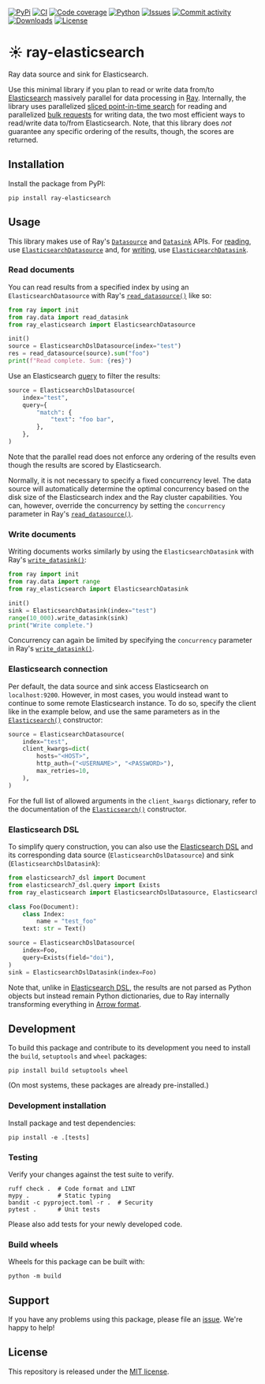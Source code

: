 <!-- markdownlint-disable MD041 -->
[![PyPi](https://img.shields.io/pypi/v/ray-elasticsearch?style=flat-square)](https://pypi.org/project/ray-elasticsearch/)
[![CI](https://img.shields.io/github/actions/workflow/status/heinrichreimer/ray-elasticsearch/ci.yml?branch=main&style=flat-square)](https://github.com/heinrichreimer/ray-elasticsearch/actions/workflows/ci.yml)
[![Code coverage](https://img.shields.io/codecov/c/github/heinrichreimer/ray-elasticsearch?style=flat-square)](https://codecov.io/github/heinrichreimer/ray-elasticsearch/)
[![Python](https://img.shields.io/pypi/pyversions/ray-elasticsearch?style=flat-square)](https://pypi.org/project/ray-elasticsearch/)
[![Issues](https://img.shields.io/github/issues/heinrichreimer/ray-elasticsearch?style=flat-square)](https://github.com/heinrichreimer/ray-elasticsearch/issues)
[![Commit activity](https://img.shields.io/github/commit-activity/m/heinrichreimer/ray-elasticsearch?style=flat-square)](https://github.com/heinrichreimer/ray-elasticsearch/commits)
[![Downloads](https://img.shields.io/pypi/dm/ray-elasticsearch?style=flat-square)](https://pypi.org/project/ray-elasticsearch/)
[![License](https://img.shields.io/github/license/heinrichreimer/ray-elasticsearch?style=flat-square)](LICENSE)

# ☀️ ray-elasticsearch

Ray data source and sink for Elasticsearch.

Use this minimal library if you plan to read or write data from/to [Elasticsearch](https://www.elastic.co/guide/en/elasticsearch/reference/current/index.html) massively parallel for data processing in [Ray](https://docs.ray.io/en/latest/data/data.html). Internally, the library uses parallelized [sliced point-in-time search](https://www.elastic.co/guide/en/elasticsearch/reference/current/point-in-time-api.html#search-slicing) for reading and parallelized [bulk requests](https://www.elastic.co/guide/en/elasticsearch/reference/current/docs-bulk.html) for writing data, the two most efficient ways to read/write data to/from Elasticsearch. Note, that this library does _not_ guarantee any specific ordering of the results, though, the scores are returned.

## Installation

Install the package from PyPI:

```shell
pip install ray-elasticsearch
```

## Usage

This library makes use of Ray's [`Datasource`](https://docs.ray.io/en/latest/data/api/doc/ray.data.Datasource.html#ray.data.Datasource) and [`Datasink`](https://docs.ray.io/en/latest/data/api/doc/ray.data.Datasink.html#ray.data.Datasink) APIs.
For [reading](#read-documents), use [`ElasticsearchDatasource`](#read-documents) and, for [writing](#write-documents), use [`ElasticsearchDatasink`](#write-documents).

### Read documents

You can read results from a specified index by using an `ElasticsearchDatasource` with Ray's [`read_datasource()`](https://docs.ray.io/en/latest/data/api/doc/ray.data.read_datasource.html#ray.data.read_datasource) like so:

```python
from ray import init
from ray.data import read_datasink
from ray_elasticsearch import ElasticsearchDatasource

init()
source = ElasticsearchDslDatasource(index="test")
res = read_datasource(source).sum("foo")
print(f"Read complete. Sum: {res}")
```

Use an Elasticsearch [query](https://www.elastic.co/guide/en/elasticsearch/reference/current/query-dsl.html) to filter the results:

```python
source = ElasticsearchDslDatasource(
    index="test",
    query={
        "match": {
            "text": "foo bar",
        },
    },
)
```

Note that the parallel read does not enforce any ordering of the results even though the results are scored by Elasticsearch.

Normally, it is not necessary to specify a fixed concurrency level.
The data source will automatically determine the optimal concurrency based on the disk size of the Elasticsearch index and the Ray cluster capabilities.
You can, however, override the concurrency by setting the `concurrency` parameter in Ray's [`read_datasource()`](https://docs.ray.io/en/latest/data/api/doc/ray.data.read_datasource.html#ray.data.read_datasource).

### Write documents

Writing documents works similarly by using the `ElasticsearchDatasink` with Ray's [`write_datasink()`](https://docs.ray.io/en/latest/data/api/doc/ray.data.Dataset.write_datasink.html#ray.data.Dataset.write_datasink):

```python
from ray import init
from ray.data import range
from ray_elasticsearch import ElasticsearchDatasink

init()
sink = ElasticsearchDatasink(index="test")
range(10_000).write_datasink(sink)
print("Write complete.")
```

Concurrency can again be limited by specifying the `concurrency` parameter in Ray's [`write_datasink()`](https://docs.ray.io/en/latest/data/api/doc/ray.data.Dataset.write_datasink.html#ray.data.Dataset.write_datasink).

### Elasticsearch connection

Per default, the data source and sink access Elasticsearch on `localhost:9200`.
However, in most cases, you would instead want to continue to some remote Elasticsearch instance.
To do so, specify the client like in the example below, and use the same parameters as in the [`Elasticsearch()`](https://elasticsearch-py.readthedocs.io/en/latest/api/elasticsearch.html#elasticsearch.Elasticsearch) constructor:

```python
source = ElasticsearchDatasource(
    index="test",
    client_kwargs=dict(
        hosts="<HOST>",
        http_auth=("<USERNAME>", "<PASSWORD>"),
        max_retries=10,
    ),
)
```

For the full list of allowed arguments in the `client_kwargs` dictionary, refer to the documentation of the [`Elasticsearch()`](https://elasticsearch-py.readthedocs.io/en/latest/api/elasticsearch.html#elasticsearch.Elasticsearch) constructor.

### Elasticsearch DSL

To simplify query construction, you can also use the [Elasticsearch DSL](https://elasticsearch-dsl.readthedocs.io/en/latest/) and its corresponding data source (`ElasticsearchDslDatasource`) and sink (`ElasticsearchDslDatasink`):

```python
from elasticsearch7_dsl import Document
from elasticsearch7_dsl.query import Exists
from ray_elasticsearch import ElasticsearchDslDatasource, ElasticsearchDslDatasink

class Foo(Document):
    class Index:
        name = "test_foo"
    text: str = Text()

source = ElasticsearchDslDatasource(
    index=Foo,
    query=Exists(field="doi"),
)
sink = ElasticsearchDslDatasink(index=Foo)
```

Note that, unlike in [Elasticsearch DSL](https://elasticsearch-dsl.readthedocs.io/en/latest/), the results are not parsed as Python objects but instead remain Python dictionaries, due to Ray internally transforming everything in [Arrow format](https://arrow.apache.org/docs/python/index.html).

## Development

To build this package and contribute to its development you need to install the `build`, `setuptools` and `wheel` packages:

```shell
pip install build setuptools wheel
```

(On most systems, these packages are already pre-installed.)

### Development installation

Install package and test dependencies:

```shell
pip install -e .[tests]
```

### Testing

Verify your changes against the test suite to verify.

```shell
ruff check .  # Code format and LINT
mypy .        # Static typing
bandit -c pyproject.toml -r .  # Security
pytest .      # Unit tests
```

Please also add tests for your newly developed code.

### Build wheels

Wheels for this package can be built with:

```shell
python -m build
```

## Support

If you have any problems using this package, please file an [issue](https://github.com/heinrichreimer/ray-elasticsearch/issues/new).
We're happy to help!

## License

This repository is released under the [MIT license](LICENSE).
